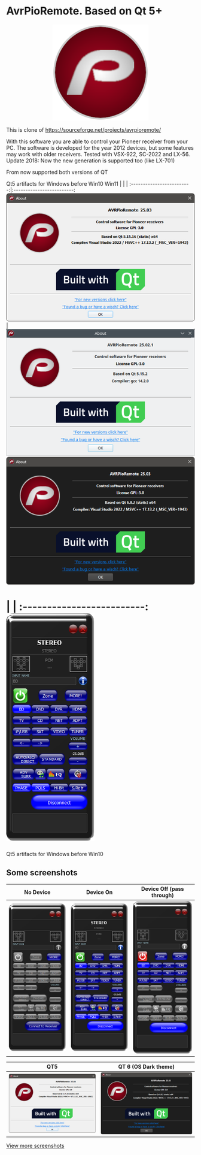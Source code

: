 # AvrPioRemote. Based on Qt 5+
<p align="center">
<img src="src/images/AVRPioRemote.png" alt="Logo"/>
</p>

This is clone of https://sourceforge.net/projects/avrpioremote/

With this software you are able to control your Pioneer receiver from your PC.
The software is developed for the year 2012 devices, but some features may work with older receivers. Tested with VSX-922, SC-2022 and LX-56.
Update 2018: Now the new generation is supported too (like LX-701)

From now supported both versions of QT

Qt5 artifacts for Windows before Win10 Win11
| | |
  :-------------------------:|:-------------------------:
![QT5](./doc/images/Qt5.png) | ![QT5](./doc/images/Qt5-ux.png) 
![QT6](./doc/images/Qt6.png)
 
 | |
:-------------------------:
![Main screen](./doc/images/AVRPioRemote.png) 
=======
Qt5 artifacts for Windows before Win10

## Some screenshots

| No Device | Device On | Device Off (pass through) |
|:-------------------------:|:-------------------------:|:-------------------------:|
![QT5](doc/images/AVRPioRemote-no.png) | ![QT5](doc/images/AVRPioRemote.png) | ![QT6](doc/images/AVRPioRemote-off.png)

 
 | QT5 | QT 6 (OS Dark theme) |
 :-------------------------:|:-------------------------:
![QT5](./doc/images/Qt5.png) | ![QT6](./doc/images/Qt6.png)


[View more screenshots](doc/readme.md)
